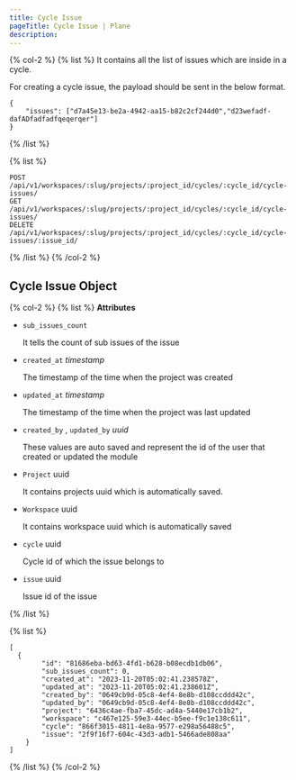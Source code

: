 ```yaml
---
title: Cycle Issue
pageTitle: Cycle Issue | Plane
description:
---
```


{% col-2 %}
{% list %}
It contains all the list of issues which are inside in a cycle.

For creating a cycle issue, the payload should be sent in the below format.

```
{
	"issues": ["d7a45e13-be2a-4942-aa15-b82c2cf244d0","d23wefadf-dafADfadfadfqeqerqer"]
}
```
{% /list %}

{% list %}

```
POST   /api/v1/workspaces/:slug/projects/:project_id/cycles/:cycle_id/cycle-issues/
GET    /api/v1/workspaces/:slug/projects/:project_id/cycles/:cycle_id/cycle-issues/
DELETE /api/v1/workspaces/:slug/projects/:project_id/cycles/:cycle_id/cycle-issues/:issue_id/
```

{% /list %}
{% /col-2 %}

## Cycle Issue Object

{% col-2 %}
{% list %}
**Attributes**

- `sub_issues_count`

  It tells the count of sub issues of the issue

- `created_at` _timestamp_

  The timestamp of the time when the project was created

- `updated_at` _timestamp_

  The timestamp of the time when the project was last updated

- `created_by` , `updated_by` _uuid_

  These values are auto saved and represent the id of the user that created or updated the module

- `Project` uuid

  It contains projects uuid which is automatically saved.

- `Workspace` uuid

  It contains workspace uuid which is automatically saved

- `cycle` uuid

  Cycle id of which the issue belongs to

- `issue` uuid

  Issue id of the issue

{% /list %}

{% list %}

```
[
  {
		"id": "81686eba-bd63-4fd1-b628-b08ecdb1db06",
		"sub_issues_count": 0,
		"created_at": "2023-11-20T05:02:41.238578Z",
		"updated_at": "2023-11-20T05:02:41.238601Z",
		"created_by": "0649cb9d-05c8-4ef4-8e8b-d108ccddd42c",
		"updated_by": "0649cb9d-05c8-4ef4-8e8b-d108ccddd42c",
		"project": "6436c4ae-fba7-45dc-ad4a-5440e17cb1b2",
		"workspace": "c467e125-59e3-44ec-b5ee-f9c1e138c611",
		"cycle": "866f3015-4811-4e8a-9577-e298a56488c5",
		"issue": "2f9f16f7-604c-43d3-adb1-5466ade808aa"
	}
]
```

{% /list %}
{% /col-2 %}
